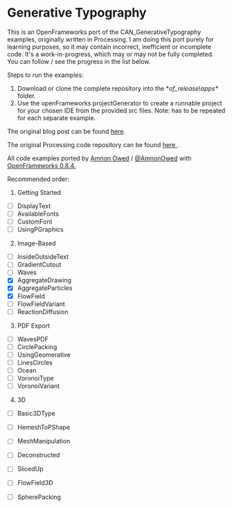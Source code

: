 Generative Typography
=====================

This is an OpenFrameworks port of the CAN_GenerativeTypography examples, originally written in Processing.
I am doing this port purely for learning purposes, so it may contain incorrect, inefficient or incomplete code.
It's a work-in-progress, which may or may not be fully completed. You can follow / see the progress in the list below.

Steps to run the examples:

1. Download or clone the complete repository into the **of_release\apps\** folder.
2. Use the openFrameworks projectGenerator to create a runnable project for your chosen IDE from the provided src files. Note: has to be repeated for each separate example.

The original blog post can be found [here](http://www.creativeapplications.net/processing/generative-typography-processing-tutorial).

The original Processing code repository can be found [here ](https://github.com/AmnonOwed/CAN_GenerativeTypography).

All code examples ported by [Amnon Owed](http://vimeo.com/amnon) / [@AmnonOwed](https://twitter.com/AmnonOwed) with [OpenFrameworks 0.8.4.](http://www.openframeworks.cc/)

Recommended order:

1. Getting Started
  - [ ] DisplayText
  - [ ] AvailableFonts
  - [ ] CustomFont
  - [ ] UsingPGraphics

2. Image-Based
  - [ ] InsideOutsideText
  - [ ] GradientCutout
  - [ ] Waves
  - [x] AggregateDrawing
  - [x] AggregateParticles
  - [x] FlowField
  - [ ] FlowFieldVariant
  - [ ] ReactionDiffusion

3. PDF Export
  - [ ] WavesPDF
  - [ ] CirclePacking
  - [ ] UsingGeomerative
  - [ ] LinesCircles
  - [ ] Ocean
  - [ ] VoronoiType
  - [ ] VoronoiVariant

4. 3D
  - [ ] Basic3DType
  - [ ] HemeshToPShape
  - [ ] MeshManipulation
  - [ ] Deconstructed
  - [ ] SlicedUp
  - [ ] FlowField3D
  - [ ] SpherePacking
 